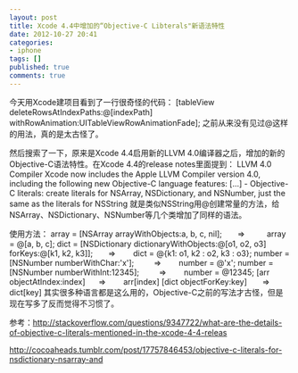```yaml
---
layout: post
title: Xcode 4.4中增加的“Objective-C Libterals"新语法特性
date: 2012-10-27 20:41
categories:
- iphone
tags: []
published: true
comments: true
---
```

今天用Xcode建项目看到了一行很奇怪的代码：
    [tableView deleteRowsAtIndexPaths:@[indexPath] withRowAnimation:UITableViewRowAnimationFade];
之前从来没有见过@这样的用法，真的是太古怪了。

然后搜索了一下，原来是Xcode 4.4启用新的LLVM 4.0编译器之后，增加的新的Objective-C语法特性。在Xcode 4.4的release notes里面提到：
    LLVM 4.0 Compiler
    Xcode now includes the Apple LLVM Compiler version 4.0, including the following new Objective-C language features: [...]
    - Objective-C literals: create literals for NSArray, NSDictionary, and NSNumber, just the same as the literals for NSString
就是类似NSString用@创建常量的方法，给NSArray、NSDictionary、NSNumber等几个类增加了同样的语法。

使用方法：
    array = [NSArray arrayWithObjects:a, b, c, nil];       =>          array = @[a, b, c];
    dict = [NSDictionary dictionaryWithObjects:@[o1, o2, o3] forKeys:@[k1, k2, k3]];       =>        dict = @{k1: o1, k2 : o2, k3 : o3};
    number = [NSNumber numberWithChar:'x'];         =>        number = @'x';
    number = [NSNumber numberWithInt:12345];         =>        number = @12345;
    [arr objectAtIndex:index]      =>        arr[index]
    [dict objectForKey:key]       =>         dict[key]
其实很多种语言都是这么用的，Objective-C之前的写法才古怪，但是现在写多了反而觉得不习惯了。

参考：<http://stackoverflow.com/questions/9347722/what-are-the-details-of-objective-c-literals-mentioned-in-the-xcode-4-4-releas>

<http://cocoaheads.tumblr.com/post/17757846453/objective-c-literals-for-nsdictionary-nsarray-and>
